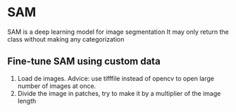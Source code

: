 # SAM
SAM is a deep learning model for image segmentation
It may only return the class without making any categorization

## Fine-tune SAM using custom data
1. Load de images. Advice: use tifffile instead of opencv to open large number of images at once.
2. Divide the image in patches, try to make it by a multiplier of the image length


